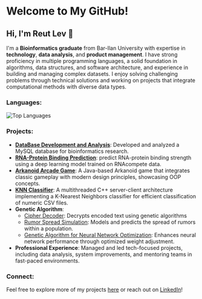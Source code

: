 # Welcome to My GitHub!

## Hi, I'm Reut Lev 👋

I'm a **Bioinformatics graduate** from Bar-Ilan University with expertise in **technology**, **data analysis**, and **product management**. I have strong proficiency in multiple programming languages, a solid foundation in algorithms, data structures, and software architecture, and experience in building and managing complex datasets. I enjoy solving challenging problems through technical solutions and working on projects that integrate computational methods with diverse data types.

### Languages:
  <img src="https://github-readme-stats.vercel.app/api/top-langs/?username=reutlev98&layout=compact&hide=html,css&hide_progress=true&bg_color=0d1117&title_color=ff69b4&text_color=ffffff&icon_color=79ff97&border_color=ffffff&hide_title=true&hide_border=true" alt="Top Languages">

### Projects:
- **[DataBase Development and Analysis](https://github.com/reutlev98/CRISPR-Database-Development-Analysis-Project.git)**: Developed and analyzed a MySQL database for bioinformatics research.
- **[RNA-Protein Binding Prediction](https://github.com/reutlev98/Deep-Learning-RNA-Binding-Prediction.git)**:  predict RNA-protein binding strength using a deep learning model trained on RNAcompete data.
- **[Arkanoid Arcade Game](https://github.com/reutlev98/Arkanoid-Game-Implementation.git)**: A Java-based Arkanoid game that integrates classic gameplay with modern design principles, showcasing OOP concepts.
- **[KNN Classifier](https://github.com/reutlev98/KNN-Classifier.git)**: A multithreaded C++ server-client architecture implementing a K-Nearest Neighbors classifier for efficient classification of numeric CSV files.
- **Genetic Algorithm**:
  - [Cipher Decoder](https://github.com/reutlev98/Genetic-Algorithms-Cipher-Decoder.git): Decrypts encoded text using genetic algorithms
  - [Rumor Spread Simulation](https://github.com/reutlev98/Rumor-Spread-Simulation.git): Models and predicts the spread of rumors within a population.
  - [Genetic Algorithm for Neural Network Optimization](https://github.com/reutlev98/Genetic-Algorithm-Neural-Network-Pattern-Recognition.git): Enhances neural network performance through optimized weight adjustment.
- **Professional Experience**: Managed and led tech-focused projects, including data analysis, system improvements, and mentoring teams in fast-paced environments.

### Connect:
Feel free to explore more of my projects [here](https://github.com/reutlev98?tab=repositories) or reach out on [LinkedIn](https://www.linkedin.com/in/reut-lev-55509b250/)!
